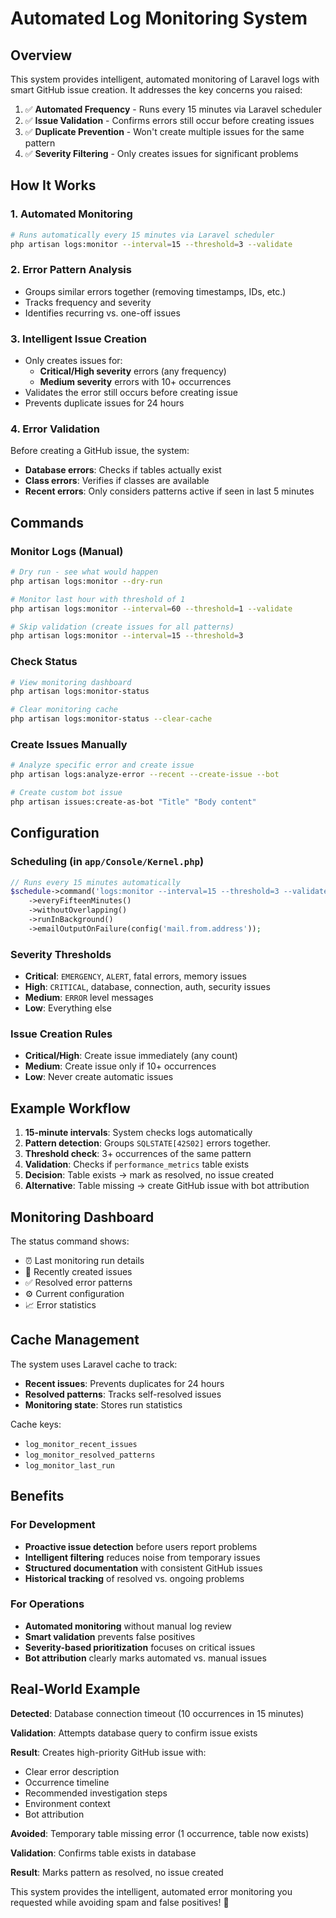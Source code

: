 # Automated Log Monitoring System

## Overview

This system provides intelligent, automated monitoring of Laravel logs with smart GitHub issue creation. It addresses the key concerns you raised:

1. ✅ **Automated Frequency** - Runs every 15 minutes via Laravel scheduler
2. ✅ **Issue Validation** - Confirms errors still occur before creating issues  
3. ✅ **Duplicate Prevention** - Won't create multiple issues for the same pattern
4. ✅ **Severity Filtering** - Only creates issues for significant problems

## How It Works

### 1. Automated Monitoring

```bash
# Runs automatically every 15 minutes via Laravel scheduler
php artisan logs:monitor --interval=15 --threshold=3 --validate
```

### 2. Error Pattern Analysis

- Groups similar errors together (removing timestamps, IDs, etc.)
- Tracks frequency and severity
- Identifies recurring vs. one-off issues

### 3. Intelligent Issue Creation

- Only creates issues for:
  - **Critical/High severity** errors (any frequency)  
  - **Medium severity** errors with 10+ occurrences
- Validates the error still occurs before creating issue
- Prevents duplicate issues for 24 hours

### 4. Error Validation

Before creating a GitHub issue, the system:

- **Database errors**: Checks if tables actually exist
- **Class errors**: Verifies if classes are available
- **Recent errors**: Only considers patterns active if seen in last 5 minutes

## Commands

### Monitor Logs (Manual)

```bash
# Dry run - see what would happen
php artisan logs:monitor --dry-run

# Monitor last hour with threshold of 1
php artisan logs:monitor --interval=60 --threshold=1 --validate

# Skip validation (create issues for all patterns)
php artisan logs:monitor --interval=15 --threshold=3
```

### Check Status

```bash
# View monitoring dashboard
php artisan logs:monitor-status

# Clear monitoring cache
php artisan logs:monitor-status --clear-cache
```

### Create Issues Manually

```bash
# Analyze specific error and create issue
php artisan logs:analyze-error --recent --create-issue --bot

# Create custom bot issue
php artisan issues:create-as-bot "Title" "Body content"
```

## Configuration

### Scheduling (in `app/Console/Kernel.php`)

```php
// Runs every 15 minutes automatically
$schedule->command('logs:monitor --interval=15 --threshold=3 --validate')
    ->everyFifteenMinutes()
    ->withoutOverlapping()
    ->runInBackground()
    ->emailOutputOnFailure(config('mail.from.address'));
```

### Severity Thresholds

- **Critical**: `EMERGENCY`, `ALERT`, fatal errors, memory issues
- **High**: `CRITICAL`, database, connection, auth, security issues  
- **Medium**: `ERROR` level messages
- **Low**: Everything else

### Issue Creation Rules

- **Critical/High**: Create issue immediately (any count)
- **Medium**: Create issue only if 10+ occurrences  
- **Low**: Never create automatic issues

## Example Workflow

1. **15-minute intervals**: System checks logs automatically
2. **Pattern detection**: Groups `SQLSTATE[42S02]` errors together.
3. **Threshold check**: 3+ occurrences of the same pattern
4. **Validation**: Checks if `performance_metrics` table exists
5. **Decision**: Table exists → mark as resolved, no issue created
6. **Alternative**: Table missing → create GitHub issue with bot attribution

## Monitoring Dashboard

The status command shows:

- ⏰ Last monitoring run details
- 📝 Recently created issues  
- ✅ Resolved error patterns
- ⚙️ Current configuration
- 📈 Error statistics

## Cache Management

The system uses Laravel cache to track:

- **Recent issues**: Prevents duplicates for 24 hours
- **Resolved patterns**: Tracks self-resolved issues
- **Monitoring state**: Stores run statistics

Cache keys:

- `log_monitor_recent_issues`
- `log_monitor_resolved_patterns`  
- `log_monitor_last_run`

## Benefits

### For Development

- **Proactive issue detection** before users report problems
- **Intelligent filtering** reduces noise from temporary issues
- **Structured documentation** with consistent GitHub issues
- **Historical tracking** of resolved vs. ongoing problems

### For Operations  

- **Automated monitoring** without manual log review
- **Smart validation** prevents false positives
- **Severity-based prioritization** focuses on critical issues
- **Bot attribution** clearly marks automated vs. manual issues

## Real-World Example

**Detected**: Database connection timeout (10 occurrences in 15 minutes)

**Validation**: Attempts database query to confirm issue exists

**Result**: Creates high-priority GitHub issue with:

- Clear error description
- Occurrence timeline  
- Recommended investigation steps
- Environment context
- Bot attribution

**Avoided**: Temporary table missing error (1 occurrence, table now exists)

**Validation**: Confirms table exists in database

**Result**: Marks pattern as resolved, no issue created

This system provides the intelligent, automated error monitoring you requested while avoiding spam and false positives! 🚀